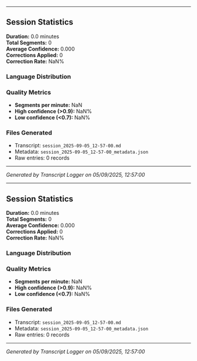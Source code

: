 

---

## Session Statistics

**Duration:** 0.0 minutes  
**Total Segments:** 0  
**Average Confidence:** 0.000  
**Corrections Applied:** 0  
**Correction Rate:** NaN%

### Language Distribution


### Quality Metrics
- **Segments per minute:** NaN
- **High confidence (>0.9):** NaN%
- **Low confidence (<0.7):** NaN%

### Files Generated
- Transcript: `session_2025-09-05_12-57-00.md`
- Metadata: `session_2025-09-05_12-57-00_metadata.json`
- Raw entries: 0 records

---
*Generated by Transcript Logger on 05/09/2025, 12:57:00*


---

## Session Statistics

**Duration:** 0.0 minutes  
**Total Segments:** 0  
**Average Confidence:** 0.000  
**Corrections Applied:** 0  
**Correction Rate:** NaN%

### Language Distribution


### Quality Metrics
- **Segments per minute:** NaN
- **High confidence (>0.9):** NaN%
- **Low confidence (<0.7):** NaN%

### Files Generated
- Transcript: `session_2025-09-05_12-57-00.md`
- Metadata: `session_2025-09-05_12-57-00_metadata.json`
- Raw entries: 0 records

---
*Generated by Transcript Logger on 05/09/2025, 12:57:00*

